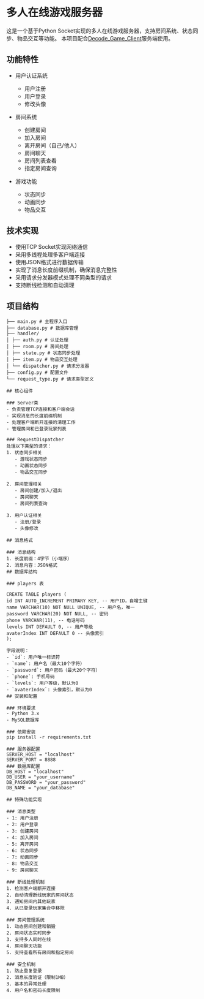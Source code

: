# 多人在线游戏服务器

这是一个基于Python Socket实现的多人在线游戏服务器，支持房间系统、状态同步、物品交互等功能。
本项目配合[Decode_Game_Client](https://github.com/yugaoxiang123/Decode_Game_Client)服务端使用。

## 功能特性

- 用户认证系统
  - 用户注册
  - 用户登录
  - 修改头像
  
- 房间系统
  - 创建房间
  - 加入房间
  - 离开房间（自己/他人）
  - 房间聊天
  - 房间列表查看
  - 指定房间查询
  
- 游戏功能
  - 状态同步
  - 动画同步
  - 物品交互
  
## 技术实现

- 使用TCP Socket实现网络通信
- 采用多线程处理多客户端连接
- 使用JSON格式进行数据传输
- 实现了消息长度前缀机制，确保消息完整性
- 采用请求分发器模式处理不同类型的请求
- 支持断线检测和自动清理

## 项目结构

```
├── main.py # 主程序入口
├── database.py # 数据库管理
├── handler/
│ ├── auth.py # 认证处理
│ ├── room.py # 房间处理
│ ├── state.py # 状态同步处理
│ ├── item.py # 物品交互处理
│ └── dispatcher.py # 请求分发器
├── config.py # 配置文件
└── request_type.py # 请求类型定义

## 核心组件

### Server类
- 负责管理TCP连接和客户端会话
- 实现消息的长度前缀机制
- 处理客户端断开连接的清理工作
- 管理房间和已登录玩家列表

### RequestDispatcher
处理以下类型的请求：
1. 状态同步相关
   - 游戏状态同步
   - 动画状态同步
   - 物品交互同步

2. 房间管理相关
   - 房间创建/加入/退出
   - 房间聊天
   - 房间列表查询

3. 用户认证相关
   - 注册/登录
   - 头像修改

## 消息格式

### 消息结构
1. 长度前缀：4字节（小端序）
2. 消息内容：JSON格式
## 数据库结构

### players 表

CREATE TABLE players (
id INT AUTO_INCREMENT PRIMARY KEY, -- 用户ID，自增主键
name VARCHAR(10) NOT NULL UNIQUE, -- 用户名，唯一
password VARCHAR(20) NOT NULL, -- 密码
phone VARCHAR(11), -- 电话号码
levels INT DEFAULT 0, -- 用户等级
avaterIndex INT DEFAULT 0 -- 头像索引
);

字段说明：
- `id`: 用户唯一标识符
- `name`: 用户名（最大10个字符）
- `password`: 用户密码（最大20个字符）
- `phone`: 手机号码
- `levels`: 用户等级，默认为0
- `avaterIndex`: 头像索引，默认为0
## 安装和配置

### 环境要求
- Python 3.x
- MySQL数据库

### 依赖安装
pip install -r requirements.txt

### 服务器配置
SERVER_HOST = "localhost"
SERVER_PORT = 8888
### 数据库配置
DB_HOST = "localhost"
DB_USER = "your_username"
DB_PASSWORD = "your_password"
DB_NAME = "your_database"

## 特殊功能实现

### 消息类型
- 1: 用户注册
- 2: 用户登录
- 3: 创建房间
- 4: 加入房间
- 5: 离开房间
- 6: 状态同步
- 7: 动画同步
- 8: 物品交互
- 9: 房间聊天

### 断线处理机制
1. 检测客户端断开连接
2. 自动清理断线玩家的房间状态
3. 通知房间内其他玩家
4. 从已登录玩家集合中移除

### 房间管理系统
1. 动态房间创建和销毁
2. 房间状态实时同步
3. 支持多人同时在线
4. 房间聊天功能
5. 支持查看所有房间和指定房间

### 安全机制
1. 防止重复登录
2. 消息长度验证（限制1MB）
3. 基本的异常处理
4. 用户名和密码长度限制
